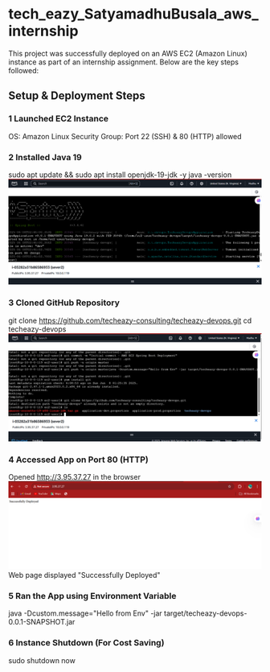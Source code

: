 # tech_eazy_SatyamadhuBusala_aws_internship
This project was successfully deployed on an AWS EC2 (Amazon Linux) instance as part of an internship assignment. Below are the key steps followed:
## Setup & Deployment Steps
### 1 Launched EC2 Instance
  OS: Amazon Linux 
  Security Group: Port 22 (SSH) & 80 (HTTP) allowed
### 2 Installed Java 19
sudo apt update && sudo apt install openjdk-19-jdk -y
java -version
![img2](https://github.com/SatyamadhuBusala/tech_eazy_SatyamadhuBusala_aws_internship/blob/main/project%20img/Screenshot%202025-06-08%20094416.png)
### 3 Cloned GitHub Repository
git clone https://github.com/techeazy-consulting/techeazy-devops.git
cd techeazy-devops
![img3](https://github.com/SatyamadhuBusala/tech_eazy_SatyamadhuBusala_aws_internship/blob/main/project%20img/Screenshot%202025-06-08%20130628.png)
### 4 Accessed App on Port 80 (HTTP)
Opened http://3.95.37.27 in the browser
![img2](https://github.com/SatyamadhuBusala/tech_eazy_SatyamadhuBusala_aws_internship/blob/main/project%20img/Screenshot%202025-06-08%20094452.png)
Web page displayed "Successfully Deployed"
### 5 Ran the App using Environment Variable
java -Dcustom.message="Hello from Env" -jar target/techeazy-devops-0.0.1-SNAPSHOT.jar
### 6 Instance Shutdown (For Cost Saving)
sudo shutdown now

